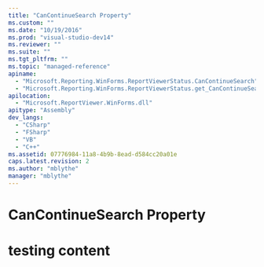 ```yaml
---
title: "CanContinueSearch Property"
ms.custom: ""
ms.date: "10/19/2016"
ms.prod: "visual-studio-dev14"
ms.reviewer: ""
ms.suite: ""
ms.tgt_pltfrm: ""
ms.topic: "managed-reference"
apiname: 
  - "Microsoft.Reporting.WinForms.ReportViewerStatus.CanContinueSearch"
  - "Microsoft.Reporting.WinForms.ReportViewerStatus.get_CanContinueSearch"
apilocation: 
  - "Microsoft.ReportViewer.WinForms.dll"
apitype: "Assembly"
dev_langs: 
  - "CSharp"
  - "FSharp"
  - "VB"
  - "C++"
ms.assetid: 07776984-11a8-4b9b-8ead-d584cc20a01e
caps.latest.revision: 2
ms.author: "mblythe"
manager: "mblythe"
---
```

# CanContinueSearch Property
# testing content